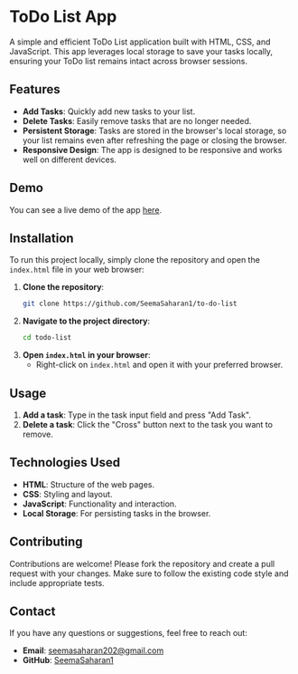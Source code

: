 # ToDo List App

A simple and efficient ToDo List application built with HTML, CSS, and JavaScript. This app leverages local storage to save your tasks locally, ensuring your ToDo list remains intact across browser sessions.

## Features

- **Add Tasks**: Quickly add new tasks to your list.
- **Delete Tasks**: Easily remove tasks that are no longer needed.
- **Persistent Storage**: Tasks are stored in the browser's local storage, so your list remains even after refreshing the page or closing the browser.
- **Responsive Design**: The app is designed to be responsive and works well on different devices.

## Demo

You can see a live demo of the app [here](https://seemasaharan1.github.io/to-do-list/).


## Installation

To run this project locally, simply clone the repository and open the `index.html` file in your web browser:

1. **Clone the repository**:
    ```bash
    git clone https://github.com/SeemaSaharan1/to-do-list
    ```
2. **Navigate to the project directory**:
    ```bash
    cd todo-list
    ```
3. **Open `index.html` in your browser**:
   - Right-click on `index.html` and open it with your preferred browser.

## Usage

1. **Add a task**: Type in the task input field and press "Add Task".
2. **Delete a task**: Click the "Cross" button next to the task you want to remove.

## Technologies Used

- **HTML**: Structure of the web pages.
- **CSS**: Styling and layout.
- **JavaScript**: Functionality and interaction.
- **Local Storage**: For persisting tasks in the browser.

## Contributing

Contributions are welcome! Please fork the repository and create a pull request with your changes. Make sure to follow the existing code style and include appropriate tests.


## Contact

If you have any questions or suggestions, feel free to reach out:

- **Email**: [seemasaharan202@gmail.com](mailto:seemasaharan202@gmail.com)
- **GitHub**: [SeemaSaharan1](https://github.com/SeemaSaharan1/)
